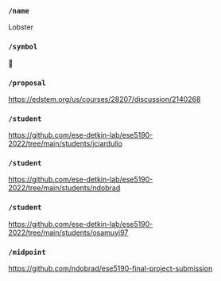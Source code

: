 ### `/name`
Lobster
### `/symbol`
🦞
### `/proposal`
https://edstem.org/us/courses/28207/discussion/2140268
### `/student`
https://github.com/ese-detkin-lab/ese5190-2022/tree/main/students/jciardullo
### `/student`
https://github.com/ese-detkin-lab/ese5190-2022/tree/main/students/ndobrad
### `/student`
https://github.com/ese-detkin-lab/ese5190-2022/tree/main/students/osamuyi97
### `/midpoint`
https://github.com/ndobrad/ese5190-final-project-submission
